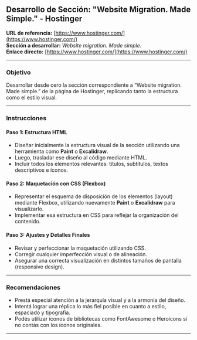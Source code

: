## Desarrollo de Sección: "Website Migration. Made Simple." - Hostinger

**URL de referencia:** [https://www.hostinger.com/](https://www.hostinger.com/)  
**Sección a desarrollar:** *Website migration. Made simple.*  
**Enlace directo:** [https://www.hostinger.com/](https://www.hostinger.com/)

---

### Objetivo

Desarrollar desde cero la sección correspondiente a “Website migration. Made simple.” de la página de Hostinger, replicando tanto la estructura como el estilo visual.

---

### Instrucciones

#### Paso 1: Estructura HTML
- Diseñar inicialmente la estructura visual de la sección utilizando una herramienta como **Paint** o **Excalidraw**.
- Luego, trasladar ese diseño al código mediante HTML.
- Incluir todos los elementos relevantes: títulos, subtítulos, textos descriptivos e íconos.

#### Paso 2: Maquetación con CSS (Flexbox)
- Representar el esquema de disposición de los elementos (layout) mediante Flexbox, utilizando nuevamente **Paint** o **Excalidraw** para visualizarlo.
- Implementar esa estructura en CSS para reflejar la organización del contenido.

#### Paso 3: Ajustes y Detalles Finales
- Revisar y perfeccionar la maquetación utilizando CSS.
- Corregir cualquier imperfección visual o de alineación.
- Asegurar una correcta visualización en distintos tamaños de pantalla (responsive design).

---

### Recomendaciones
- Prestá especial atención a la jerarquía visual y a la armonía del diseño.
- Intentá lograr una réplica lo más fiel posible en cuanto a estilo, espaciado y tipografía.
- Podés utilizar íconos de bibliotecas como FontAwesome o Heroicons si no contás con los íconos originales.

---